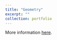```yaml
---
title: "Geometry"
excerpt: ""
collection: portfolio
---
```


More information [here](https://didattica.polito.it/pls/portal30/gap.pkg_guide.viewGap?p_cod_ins=01RKCMK&p_a_acc=2025&p_header=S&p_lang=IT&multi=N "Polito").
